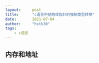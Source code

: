 ```yaml
---
layout:     post
title:      "c语言中结构体指针的强制类型转换"
date:       2021-07-04
author:     "hstk30"
tags:
    - c语言
---
```


## 内存和地址


